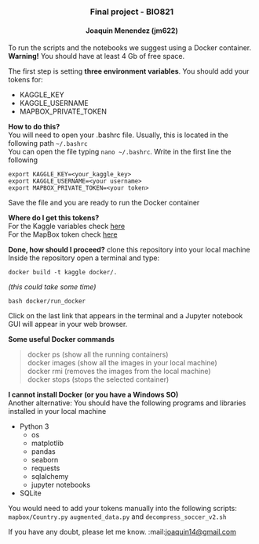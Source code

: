 <H3><center> Final project - BIO821 </H3></center>
<H4><center>Joaquin Menendez (jm622)</H4></center>

To run the scripts and the notebooks we suggest using a Docker container.
**Warning!** You should have at least 4 Gb of free space.

The first step is setting **three environment variables**.
You should add your tokens for:
- KAGGLE_KEY
- KAGGLE_USERNAME
- MAPBOX_PRIVATE_TOKEN

**How to do this?**<br>
You will need to open your .bashrc file. Usually, this is located
in the following path `~/.bashrc` <br>
You can open the file typing `nano ~/.bashrc`. Write in the first line the following
```
export KAGGLE_KEY=<your_kaggle_key>
export KAGGLE_USERNAME=<your username>
export MAPBOX_PRIVATE_TOKEN=<your token>
```
Save the file and you are ready to run the Docker container

**Where do I get this tokens?**<br>
For the Kaggle variables check [here](https://github.com/Kaggle/kaggle-api#api-credentials) <br>
For the MapBox token check [here](https://docs.mapbox.com/api/#access-tokens-and-token-scopes)<br>

**Done, how should I proceed?**
clone this repository into your local machine
Inside the repository open a terminal and type:
```
docker build -t kaggle docker/.
```
*(this could take some time)*
```
bash docker/run_docker
```
Click on the last link that appears in the terminal
and a Jupyter notebook GUI will appear in your web browser.

**Some useful Docker commands**<br>

>docker ps (show all the running containers)<br>
docker images (show all the images in your local machine)<br>
docker rmi <IMAGE-ID> (removes the images from the local machine)<br>
docker stops <NAME> (stops the selected container)<br>

**I cannot install Docker (or you have a Windows SO)**<br>
Another alternative:
You should have the following programs and libraries installed in your local machine
- Python 3
    - os
    - matplotlib
    - pandas
    - seaborn
    - requests
    - sqlalchemy
    - jupyter notebooks
- SQLite<br>

You would need to  add your tokens manually into the following scripts: `mapbox/Country.py`  `augmented_data.py` and `decompress_soccer_v2.sh` <br>
 
If you have any doubt, please let me know. 
:mail:[joaquin14@gmail.com](:mailto:joaquin14@gmail.com)
 
